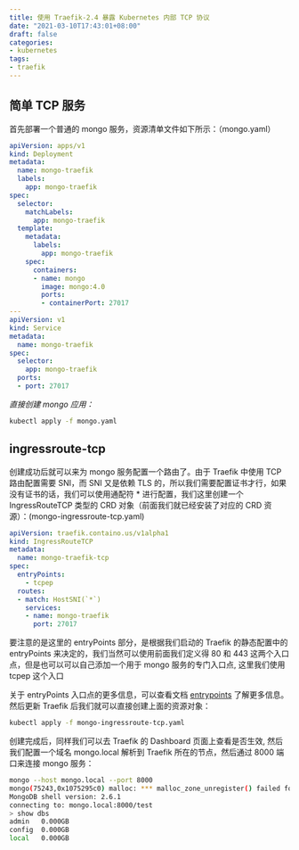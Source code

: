 ```yaml
---
title: 使用 Traefik-2.4 暴露 Kubernetes 内部 TCP 协议
date: "2021-03-10T17:43:01+08:00"
draft: false
categories:
- kubernetes
tags:
- traefik
---
```


## 简单 TCP 服务

首先部署一个普通的 mongo 服务，资源清单文件如下所示：（mongo.yaml）

```yaml
apiVersion: apps/v1
kind: Deployment
metadata:
  name: mongo-traefik
  labels:
    app: mongo-traefik
spec:
  selector:
    matchLabels:
      app: mongo-traefik
  template:
    metadata:
      labels:
        app: mongo-traefik
    spec:
      containers:
      - name: mongo
        image: mongo:4.0
        ports:
        - containerPort: 27017
---
apiVersion: v1
kind: Service
metadata:
  name: mongo-traefik
spec:
  selector:
    app: mongo-traefik
  ports:
  - port: 27017
```

*直接创建 mongo 应用：*

```bash
kubectl apply -f mongo.yaml
```

## ingressroute-tcp

创建成功后就可以来为 mongo 服务配置一个路由了。由于 Traefik 中使用 TCP 路由配置需要 SNI，而 SNI 又是依赖 TLS 的，所以我们需要配置证书才行，如果没有证书的话，我们可以使用通配符 * 进行配置，我们这里创建一个 IngressRouteTCP 类型的 CRD 对象（前面我们就已经安装了对应的 CRD 资源）：(mongo-ingressroute-tcp.yaml)

```yaml
apiVersion: traefik.containo.us/v1alpha1
kind: IngressRouteTCP
metadata:
  name: mongo-traefik-tcp
spec:
  entryPoints:
    - tcpep
  routes:
  - match: HostSNI(`*`)
    services:
    - name: mongo-traefik
      port: 27017
```

要注意的是这里的 entryPoints 部分，是根据我们启动的 Traefik 的静态配置中的 entryPoints 来决定的，我们当然可以使用前面我们定义得 80 和 443 这两个入口点，但是也可以可以自己添加一个用于 mongo 服务的专门入口点, 这里我们使用 tcpep 这个入口

关于 entryPoints 入口点的更多信息，可以查看文档 [entrypoints](https://www.qikqiak.com/traefik-book/routing/entrypoints/) 了解更多信息。 然后更新 Traefik 后我们就可以直接创建上面的资源对象：

```bash
kubectl apply -f mongo-ingressroute-tcp.yaml
```

创建完成后，同样我们可以去 Traefik 的 Dashboard 页面上查看是否生效, 然后我们配置一个域名 mongo.local 解析到 Traefik 所在的节点，然后通过 8000 端口来连接 mongo 服务：

```bash
mongo --host mongo.local --port 8000
mongo(75243,0x1075295c0) malloc: *** malloc_zone_unregister() failed for 0x7fffa56f4000
MongoDB shell version: 2.6.1
connecting to: mongo.local:8000/test
> show dbs
admin   0.000GB
config  0.000GB
local   0.000GB
```